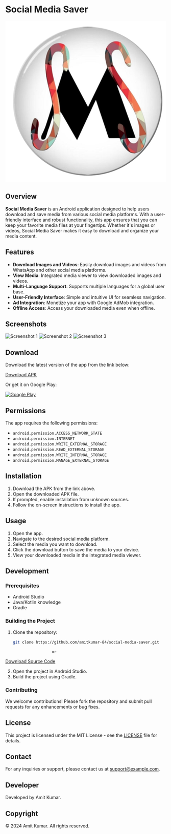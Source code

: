 # Social Media Saver

![App Icon](app/src/main/res/drawable/icon_tr.png)

## Overview

**Social Media Saver** is an Android application designed to help users download and save media from various social media platforms. With a user-friendly interface and robust functionality, this app ensures that you can keep your favorite media files at your fingertips. Whether it's images or videos, Social Media Saver makes it easy to download and organize your media content.

## Features

- **Download Images and Videos**: Easily download images and videos from WhatsApp and other social media platforms.
- **View Media**: Integrated media viewer to view downloaded images and videos.
- **Multi-Language Support**: Supports multiple languages for a global user base.
- **User-Friendly Interface**: Simple and intuitive UI for seamless navigation.
- **Ad Integration**: Monetize your app with Google AdMob integration.
- **Offline Access**: Access your downloaded media even when offline.

## Screenshots

![Screenshot 1](screenshots/screenshot1.png)
![Screenshot 2](screenshots/screenshot2.png)
![Screenshot 3](screenshots/screenshot3.png)

## Download

Download the latest version of the app from the link below:


[Download APK](https://example.com/download/social-media-saver.apk)

Or get it on Google Play:

[![Google Play](https://play.google.com/intl/en_us/badges/images/generic/en_badge_web_generic.png)](https://play.google.com/store/apps/details?id=com.rajputdev.mediasaver)

## Permissions

The app requires the following permissions:

- `android.permission.ACCESS_NETWORK_STATE`
- `android.permission.INTERNET`
- `android.permission.WRITE_EXTERNAL_STORAGE`
- `android.permission.READ_EXTERNAL_STORAGE`
- `android.permission.WRITE_INTERNAL_STORAGE`
- `android.permission.MANAGE_EXTERNAL_STORAGE`

## Installation

1. Download the APK from the link above.
2. Open the downloaded APK file.
3. If prompted, enable installation from unknown sources.
4. Follow the on-screen instructions to install the app.

## Usage

1. Open the app.
2. Navigate to the desired social media platform.
3. Select the media you want to download.
4. Click the download button to save the media to your device.
5. View your downloaded media in the integrated media viewer.

## Development

### Prerequisites

- Android Studio
- Java/Kotlin knowledge
- Gradle

### Building the Project

1. Clone the repository:
    ```sh
    git clone https://github.com/amitkumar-84/social-media-saver.git
    ```
                        or
[Download Source Code](https://github.com/Amit-Kumar84/Social_Media_Saver/archive/refs/heads/master.zip)

2. Open the project in Android Studio.
3. Build the project using Gradle.

### Contributing

We welcome contributions! Please fork the repository and submit pull requests for any enhancements or bug fixes.

## License

This project is licensed under the MIT License - see the [LICENSE](LICENSE) file for details.

## Contact

For any inquiries or support, please contact us at support@example.com.

## Developer

Developed by Amit Kumar.

## Copyright

© 2024 Amit Kumar. All rights reserved.